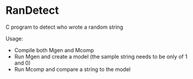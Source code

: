 # RanDetect
C program to detect who wrote a random string

Usage:
 * Compile both Mgen and Mcomp
 * Run Mgen and create a model (the sample string needs to be only of 1 and 0)
 * Run Mcomp and compare a string to the model
